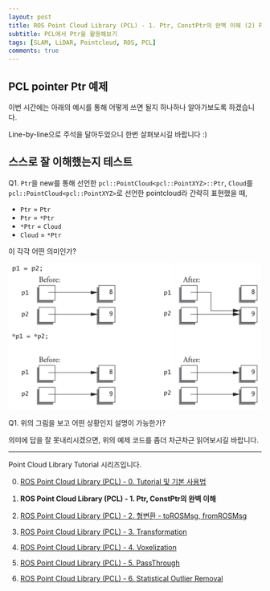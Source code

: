 ```yaml
---
layout: post
title: ROS Point Cloud Library (PCL) - 1. Ptr, ConstPtr의 완벽 이해 (2) Ptr in PCL
subtitle: PCL에서 Ptr을 활용해보기
tags: [SLAM, LiDAR, Pointcloud, ROS, PCL]
comments: true
---
```



## PCL pointer Ptr 예제

이번 시간에는 아래의 예시를 통해 어떻게 쓰면 될지 하나하나 알아가보도록 하겠습니다.

Line-by-line으로 주석을 달아두었으니 한번 살펴보시길 바랍니다 :)

<script src="https://gist.github.com/LimHyungTae/8a1f2259aadd7a7d96aa672259a80788.js"></script>



## 스스로 잘 이해했는지 테스트

Q1. `Ptr`을 new를 통해 선언한 `pcl::PointCloud<pcl::PointXYZ>::Ptr`, `Cloud`를 `pcl::PointCloud<pcl::PointXYZ>`로 선언한 pointcloud라 간략히 표현했을 때, 
* `Ptr` = `Ptr`
* `Ptr` = `*Ptr`
* `*Ptr` = `Cloud`
* `Cloud` = `*Ptr`

이 각각 어떤 의미인가?

![img](/img/pcl_ptr_viz.png)

Q1. 위의 그림을 보고 어떤 상황인지 설명이 가능한가?

의미에 답을 잘 못내리시겠으면, 위의 예제 코드를 좀더 차근차근 읽어보시길 바랍니다.


---

Point Cloud Library Tutorial 시리즈입니다.

0. [ROS Point Cloud Library (PCL) - 0. Tutorial 및 기본 사용법](https://limhyungtae.github.io/2019-11-29-ROS-Point-Cloud-Library-(PCL)-0.-Tutorial-%EB%B0%8F-%EA%B8%B0%EB%B3%B8-%EC%82%AC%EC%9A%A9%EB%B2%95/)

1. **ROS Point Cloud Library (PCL) - 1. Ptr, ConstPtr의 완벽 이해**

2. [ROS Point Cloud Library (PCL) - 2. 형변환 - toROSMsg, fromROSMsg](https://limhyungtae.github.io/2019-11-29-ROS-Point-Cloud-Library-(PCL)-2.-%ED%98%95%EB%B3%80%ED%99%98-toROSMsg,-fromROSMsg/)

3. [ROS Point Cloud Library (PCL) - 3. Transformation](https://limhyungtae.github.io/2019-11-29-ROS-Point-Cloud-Library-(PCL)-3.-Transformation/)

4. [ROS Point Cloud Library (PCL) - 4. Voxelization](https://limhyungtae.github.io/2019-11-29-ROS-Point-Cloud-Library-(PCL)-4.-Voxelization/)

5. [ROS Point Cloud Library (PCL) - 5. PassThrough](https://limhyungtae.github.io/2019-11-29-ROS-Point-Cloud-Library-(PCL)-5.-PassThrough/)

6. [ROS Point Cloud Library (PCL) - 6. Statistical Outlier Removal](https://limhyungtae.github.io/2019-11-29-ROS-Point-Cloud-Library-(PCL)-6.-Statistical-Outlier-Removal/)
